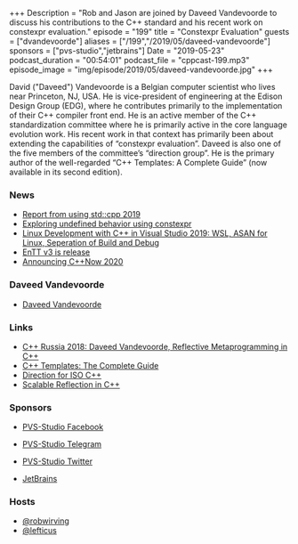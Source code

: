 +++
Description = "Rob and Jason are joined by Daveed Vandevoorde to discuss his contributions to the C++ standard and his recent work on constexpr evaluation."
episode = "199"
title = "Constexpr Evaluation"
guests = ["dvandevoorde"]
aliases = ["/199","/2019/05/daveed-vandevoorde"]
sponsors = ["pvs-studio","jetbrains"]
Date = "2019-05-23"
podcast_duration = "00:54:01"
podcast_file = "cppcast-199.mp3"
episode_image = "img/episode/2019/05/daveed-vandevoorde.jpg"
+++

David ("Daveed") Vandevoorde is a Belgian computer scientist who lives near Princeton, NJ, USA. He is vice-president of engineering at the Edison Design Group (EDG), where he contributes primarily to the implementation of their C++ compiler front end. He is an active member of the C++ standardization committee where he is primarily active in the core language evolution work. His recent work in that context has primarily been about extending the capabilities of “constexpr evaluation”. Daveed is also one of the five members of the committee’s “direction group”. He is the primary author of the well-regarded “C++ Templates: A Complete Guide” (now available in its second edition).

### News ###

 - [Report from using std::cpp 2019](https://usingstdcpp.org/2019/05/12/report-from-using-stdcpp-2019/)
 - [Exploring undefined behavior using constexpr](https://shafik.github.io/c++/undefined%20behavior/2019/05/11/explporing_undefined_behavior_using_constexpr.html)
 - [Linux Development with C++ in Visual Studio 2019: WSL, ASAN for Linux, Seperation of Build and Debug](https://devblogs.microsoft.com/cppblog/linux-development-with-c-in-visual-studio-2019-wsl-asan-for-linux-separation-of-build-and-debug/)
 - [EnTT v3 is release](https://www.reddit.com/r/gamedev/comments/bpdlow/entt_v3_is_out_gaming_meets_modern_c_again/)
 - [Announcing C++Now 2020](http://cppnow.org/announcements/2019/05/announcing-cpp-now-2020/#read-more)

### Daveed Vandevoorde ###

 - [Daveed Vandevoorde](https://www.linkedin.com/in/daveed-vandevoorde-7084164/)

### Links ###

 - [C++ Russia 2018: Daveed Vandevoorde, Reflective Metaprogramming in C++](https://www.youtube.com/watch?v=YyUEVTXhYt4)
 - [C++ Templates: The Complete Guide](https://amzn.to/2Mgbscq)
 - [Direction for ISO C++](http://www.open-std.org/jtc1/sc22/wg21/docs/papers/2018/p0939r0.pdf)
 - [Scalable Reflection in C++](http://www.open-std.org/jtc1/sc22/wg21/docs/papers/2018/p1240r0.pdf)

### Sponsors ###

- [PVS-Studio Facebook](https://www.facebook.com/StaticCodeAnalyzer/)
- [PVS-Studio Telegram](https://t.me/pvsstudio_en)
- [PVS-Studio Twitter](https://twitter.com/Code_Analysis)

- [JetBrains](https://www.jetbrains.com/cpp/?utm_source=cppcast&utm_medium=podcast&utm_content=cppcast-podcast&utm_campaign=cpp)

### Hosts ###

- [@robwirving](https://twitter.com/robwirving)
- [@lefticus](https://twitter.com/lefticus)

